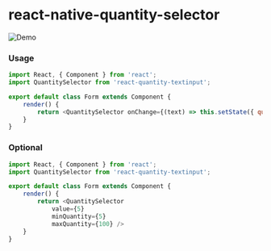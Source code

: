 # react-native-quantity-selector
![Demo](http://i.imgur.com/0Zji5qB.png)

### Usage
```javascript
import React, { Component } from 'react';
import QuantitySelector from 'react-quantity-textinput';

export default class Form extends Component {
	render() {
		return <QuantitySelector onChange={(text) => this.setState({ quantity: text })} />
	}
}
```

### Optional
```javascript
import React, { Component } from 'react';
import QuantitySelector from 'react-quantity-textinput';

export default class Form extends Component {
	render() {
		return <QuantitySelector
			value={5}
			minQuantity={5}
			maxQuantity={100} />
	}
}
```
